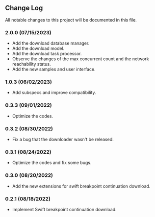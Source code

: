 ## Change Log

All notable changes to this project will be documented in this file.

### 2.0.0 (07/15/2023)

- Add the download database manager.
- Add the download model.
- Add the download task processor.
- Observe the changes of the max concurrent count and the network reachability status.
- Add the new samples and user interface.

### 1.0.3 (06/02/2023)

- Add subspecs and improve compatibility.

### 0.3.3 (09/01/2022)

- Optimize the codes.

### 0.3.2 (08/30/2022)

- Fix a bug that the downloader wasn't be released.

### 0.3.1 (08/24/2022)

- Optimize the codes and fix some bugs.

### 0.3.0 (08/20/2022)

- Add the new extensions for swift breakpoint continuation download.

### 0.2.1 (08/18/2022)

- Implement Swift breakpoint continuation download.
